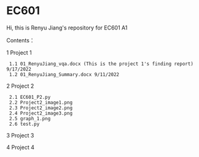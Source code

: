 # EC601
Hi, this is Renyu Jiang's repository for EC601 A1

Contents：

1 Project 1 
     
     1.1 01_RenyuJiang_vqa.docx (This is the project 1's finding report) 9/17/2022
     1.2 01_RenyuJiang_Summary.docx 9/11/2022

2 Project 2

     2.1 EC601_P2.py
     2.2 Project2_image1.png
     2.3 Project2_image2.png
     2.4 Project2_image3.png
     2.5 graph_1.png
     2.6 test.py

3 Project 3

4 Project 4

